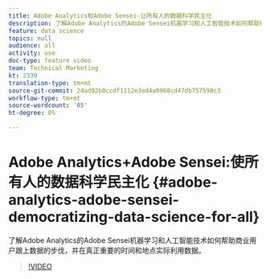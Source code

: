 ```yaml
---
title: Adobe Analytics和Adobe Sensei-让所有人的数据科学民主化
description: 了解Adobe Analytics的Adobe Sensei机器学习和人工智能技术如何帮助商业用户跟上数据的步伐，并在真正重要的时间和地点实际利用数据。
feature: data science
topics: null
audience: all
activity: use
doc-type: feature video
team: Technical Marketing
kt: 2339
translation-type: tm+mt
source-git-commit: 24ad92b0ccdf1112e3ed4a0968cd47db757598c3
workflow-type: tm+mt
source-wordcount: '85'
ht-degree: 0%

---
```



# Adobe Analytics+Adobe Sensei:使所有人的数据科学民主化 {#adobe-analytics-adobe-sensei-democratizing-data-science-for-all}

了解Adobe Analytics的Adobe Sensei机器学习和人工智能技术如何帮助商业用户跟上数据的步伐，并在真正重要的时间和地点实际利用数据。

>[!VIDEO](https://video.tv.adobe.com/v/25838/?quality=12)
